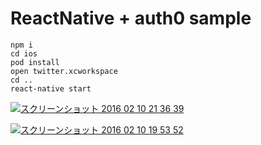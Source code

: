 # ReactNative + auth0 sample

```
npm i
cd ios
pod install
open twitter.xcworkspace
cd ..
react-native start
```
<a href='http://postimg.org/image/illkdkub7/' target='_blank'><img src='http://s21.postimg.org/illkdkub7/2016_02_10_21_36_39.jpg' border='0' alt="スクリーンショット 2016 02 10 21 36 39" /></a>

<a href='http://postimg.org/image/sy1fso66t/' target='_blank'><img src='http://s2.postimg.org/sy1fso66t/2016_02_10_19_53_52.jpg' border='0' alt="スクリーンショット 2016 02 10 19 53 52" /></a>
